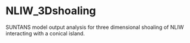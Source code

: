 # NLIW_3Dshoaling
SUNTANS model output analysis for three dimensional shoaling of NLIW interacting with a conical island.
